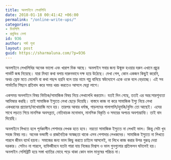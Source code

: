 ```yaml
---
title: অনলাইনে লেখালিখি
date: 2018-01-18 00:41:42 +06:00
permalink: "/online-write-ups/"
categories:
- দিনলিপি
- প্রযুক্তির নেশা
id: 936
author: শর্মা লুনা
layout: post
guid: https://sharmaluna.com/?p=936
---
```


অনলাইনে লেখালিখির অনেক ভালো এবং খারাপ দিক আছে। অনলাইন সবার জন্য উন্মুক্ত হওয়ার দরুন এখানে প্রচুর পার্ভার্ট জন্ম নিয়েছে। যারা মিথ্যা কথা বলায় দারুনভাবে দক্ষ হয়ে উঠেছে। দেখা গেল, কোন একজন কিছুই করেনি, অথচ স্রেফ মতে মেলেনি বা কথা পছন্দ হয়নি বলে তার নামে গল্প বানিয়ে স্বউদ্যোগে একে ওকে বলে বেড়াচ্ছে। এই সব পার্ভার্টের পিছনে প্রতিবাদ করে সময় খরচ করতেও আসলে ঘেন্না লাগে।

একসময় অনলাইনে বিষয় ভিত্তিক/সামাজিক বিষয় নিয়ে লেখালেখি করতাম। যতই দিন গেছে, ততই এর অন্ত:সারশূন্যতা আবিস্কার কর<span class="text_exposed_show">ছি। তাই সামাজিক ইস্যুতে লেখা ছেড়ে দিয়েছি। বাস্তবে কাজ না করে সামাজিক ইস্যু নিয়ে লেখা একধরনের প্রতারণা/বাখোয়াজি মনে হয়। তারপর আবার ধর্মান্ধ, গাড়লদের গালাগালি/হুমকি/বুলিং তো আছেই। এদের সাথে লড়তে গিয়ে মানসিক অবসন্নতা, নেতিবাচক মনোভাব, মানসিক বিকৃতি ও সময়ের অপচয় অবশ্যম্ভাব্যি। তাই বাদ দিয়েছি।</span>

<div class="text_exposed_show">অনলাইনে লিখতে হলে পূর্নকালীন পেশাদার লেখক হতে হবে। নয়তো সামাজিক ইস্যুতে না লেখাই ভাল। কিন্তু সেটা খুব সহজ বিষয় নয়। অনেক ভন্ডামী ও রাজনৈতিক অস্বচ্ছতা থাকে এসব পেশাদার লেখকদের। সামাজিক ইস্যুতে না লিখতে পারলে জীবন ব্যার্থ হয়না। সমাজের জন্য ভাল কিছু করতে চাইলে আসলেই, না লিখে কাজ করার উপর গুরূত্ব দেয়া দরকার। সেটাও না পারলে, ব্যক্তিজীবনে যতটা পারা যায় নিজের বিশ্বাস ও ভাল গুনগুলোর প্রতিফলন ঘটালেই হয়। অনলাইন সেলিব্রিটি হয়ে সস্তা খ্যাতির মোহে পড়ে থাকা কোন ভাল মানুষের পরিচয় না।

</div>